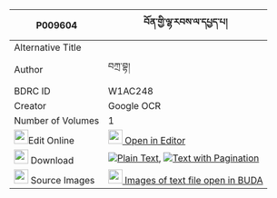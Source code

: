 |P009604|བོན་གྱི་ལྷ་རབས་ལ་དཔྱད་པ། 
| --- | --- 
|Alternative Title |
|Author| བཀྲ་བྷ།
|BDRC ID | W1AC248
|Creator | Google OCR
|Number of Volumes| 1
|<img width="25" src="https://img.icons8.com/color/25/000000/edit-property.png">Edit Online| [<img width="25" src="https://avatars.githubusercontent.com/u/45091458?s=200&v=4"> Open in Editor](http://editor.openpecha.org/P009604)
|<img width="25" src="https://img.icons8.com/fluent/48/000000/download-2.png"/>  Download | [![](https://img.icons8.com/color/20/000000/txt.png)Plain Text](https://github.com/Openpecha/P009604/releases/download/v2/bon_gyi_lha_rab_la_chepa_plain_P009604.zip), [![](https://img.icons8.com/color/20/000000/txt.png)Text with Pagination](https://github.com/Openpecha/P009604/releases/download/v2/bon_gyi_lha_rab_la_chepa_pages_P009604.zip)
|<img width="25" src="https://img.icons8.com/plasticine/100/000000/pictures-folder.png"/>  Source Images | [<img width="25" src="https://library.bdrc.io/icons/BUDA-small.svg"> Images of text file open in BUDA](https://library.bdrc.io/show/bdr:W1AC248)